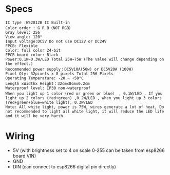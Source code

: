 # Specs
```
IC type :WS2812B IC Built-in
Color order : G R B（NOT RGB）
Gray level: 256
View angle: 120°
Input voltage:DC5V Do not use DC12V or DC24V
FPCB: Flexible
Color: full color 24-bit
FPCB board color: Black
Power:0.1W~0.3W/LED Total 25W~75W (The value will change depending on the effect.)
Recommended power supply：DC5V10A(50w) or DC5V20A (100W)
Pixel Qty: 32pixels x 8 pixels Total 256 Pixels
Operating Temperature: -20 ~ +50°C
Length xWidthx Height：32cmx8cmx0.2cm
Waterproof level: IP30 non-waterproof
When you light up 1 color（red or green or blue） , 0.1W/LED . If you light up 2 colors (red+green) ,0.2W/LED , when you light up 3 colors (red+green+blue=white light), 0.3W/LED
Note: All white light, power is 75W, wires generate a lot of heat, Do not recommended to light all white light, it will reduce the LED life and it will be very harsh
```

# Wiring
- 5V (with brightness set to 4 on scale 0-255 can be taken from esp8266 board VIN)
- GND
- DIN (can connect to esp8266 digital pin directly)
